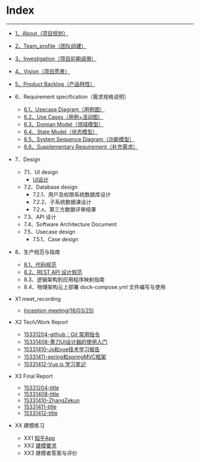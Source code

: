 

# Index
---
- [1、About（项目规划）](https://github.com/Movie-ticket-Sale-System/DashBoard/blob/master/doc/About.md)
- [2、Team_profile（团队组建）](https://github.com/Movie-ticket-Sale-System/DashBoard/blob/master/doc/Team_profile.md)
- [3、Investigation（项目前期调用）](https://github.com/Movie-ticket-Sale-System/DashBoard/blob/master/doc/Investigation.md)
- [4、Vision（项目愿景）](https://github.com/Movie-ticket-Sale-System/DashBoard/blob/master/doc/Vision.md)
- [5、Product Backlog（产品特性）](https://github.com/Movie-ticket-Sale-System/DashBoard/blob/master/doc/Product_Backlog.md)
- 6、Requirement specification（需求规格说明）
  - [6.1、Usecase Diagram（用例图）](https://github.com/Movie-ticket-Sale-System/DashBoard/blob/master/doc/Usecase_Diagram.md)
  - [6.2、Use Cases（用例+活动图）](./doc/UseCase.md)
  - [6.3、Domian Model（领域模型）](./doc/Domain_Model.md)
  - [6.4、State Model（状态模型）](./doc/State_Model.md)
  - [6.5、System Sequence Diagram（功能模型）]()
  - [6.6、Supplementary Requirement（补充需求）]()
- 7、Design
  - 7.1、UI design
    - [UI设计](./doc/UI_Design.md)
  - 7.2、Database design
    - 7.2.1、用户及权限系统数据库设计
    - 7.2.2、子系统数据课设计
    - 7.2.x、第三方数据评审结果
  - 7.3、API 设计
  - 7.4、Software Architecture Document
  - 7.5、Usecase design
    - 7.5.1、Case design
- 8、生产规范与指南
  - [8.1、代码规范](./doc/Code_specification.md)
  - [8.2、REST API 设计规范](./doc/REST_API.md)
  - 8.3、逻辑架构到应用程序映射指南
  - 8.4、物理架构云上部署 dock-compose.yml 文件编写与使用
- X1 meet_recording
  - [Inception meeting(18/03/25)](https://github.com/Movie-ticket-Sale-System/DashBoard/blob/master/doc/Meet_recording.md)

- X2 Tech/Work Report
  - [15331204-github：Git 常用指令](https://blog.csdn.net/linwh8/article/details/79779364)
  - [15331408-墨刀UI设计器的使用入门](https://blog.csdn.net/qq_40283873/article/details/79952023)
  - [15331410-Js和vue技术学习报告](https://blog.csdn.net/kunailin/article/details/79952796)
  - [15331411-spring和springMVC框架](https://blog.csdn.net/zzmian/article/details/79952698)
  - [15331412-Vue.js 学习笔记](https://shimo.im/docs/30nN5420V7syAOV1/)

- X3 Final Report
  - [15331204-title]()
  - [15331408-title]()
  - [15331410-ZhangZekun](./doc./Final_Report_15331410.md)
  - [15331411-title]()
  - [15331412-title]()

- XX 建模练习
  - XX1 [知乎App](./doc/知乎App个人浏览及管理功能业务文档.md)
  - XX2 [建模要求](./doc/XX2_建模要求.md)
  - XX3 建模者答案与评价

